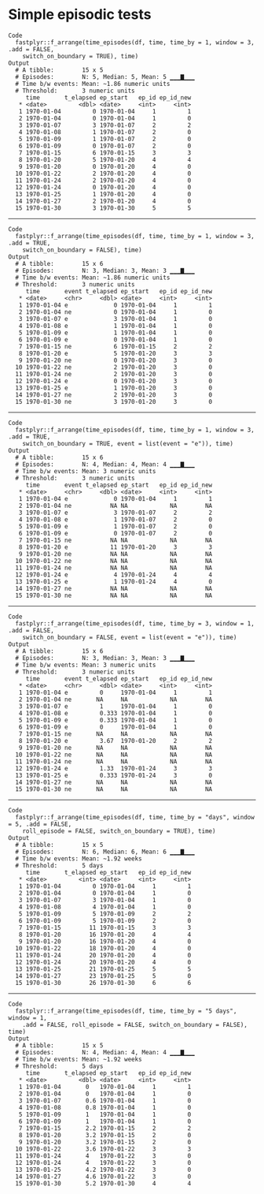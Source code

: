 # Simple episodic tests

    Code
      fastplyr::f_arrange(time_episodes(df, time, time_by = 1, window = 3, .add = FALSE,
        switch_on_boundary = TRUE), time)
    Output
      # A tibble:        15 x 5
      # Episodes:        N: 5, Median: 5, Mean: 5 ▁▁▁▇▁▁▁
      # Time b/w events: Mean: ~1.86 numeric units
      # Threshold:       3 numeric units
         time       t_elapsed ep_start   ep_id ep_id_new
       * <date>         <dbl> <date>     <int>     <int>
       1 1970-01-04         0 1970-01-04     1         1
       2 1970-01-04         0 1970-01-04     1         0
       3 1970-01-07         3 1970-01-07     2         2
       4 1970-01-08         1 1970-01-07     2         0
       5 1970-01-09         1 1970-01-07     2         0
       6 1970-01-09         0 1970-01-07     2         0
       7 1970-01-15         6 1970-01-15     3         3
       8 1970-01-20         5 1970-01-20     4         4
       9 1970-01-20         0 1970-01-20     4         0
      10 1970-01-22         2 1970-01-20     4         0
      11 1970-01-24         2 1970-01-20     4         0
      12 1970-01-24         0 1970-01-20     4         0
      13 1970-01-25         1 1970-01-20     4         0
      14 1970-01-27         2 1970-01-20     4         0
      15 1970-01-30         3 1970-01-30     5         5

---

    Code
      fastplyr::f_arrange(time_episodes(df, time, time_by = 1, window = 3, .add = TRUE,
        switch_on_boundary = FALSE), time)
    Output
      # A tibble:        15 x 6
      # Episodes:        N: 3, Median: 3, Mean: 3 ▁▁▁▇▁▁▁
      # Time b/w events: Mean: ~1.86 numeric units
      # Threshold:       3 numeric units
         time       event t_elapsed ep_start   ep_id ep_id_new
       * <date>     <chr>     <dbl> <date>     <int>     <int>
       1 1970-01-04 e             0 1970-01-04     1         1
       2 1970-01-04 ne            0 1970-01-04     1         0
       3 1970-01-07 e             3 1970-01-04     1         0
       4 1970-01-08 e             1 1970-01-04     1         0
       5 1970-01-09 e             1 1970-01-04     1         0
       6 1970-01-09 e             0 1970-01-04     1         0
       7 1970-01-15 ne            6 1970-01-15     2         2
       8 1970-01-20 e             5 1970-01-20     3         3
       9 1970-01-20 ne            0 1970-01-20     3         0
      10 1970-01-22 ne            2 1970-01-20     3         0
      11 1970-01-24 ne            2 1970-01-20     3         0
      12 1970-01-24 e             0 1970-01-20     3         0
      13 1970-01-25 e             1 1970-01-20     3         0
      14 1970-01-27 ne            2 1970-01-20     3         0
      15 1970-01-30 ne            3 1970-01-20     3         0

---

    Code
      fastplyr::f_arrange(time_episodes(df, time, time_by = 1, window = 3, .add = TRUE,
        switch_on_boundary = TRUE, event = list(event = "e")), time)
    Output
      # A tibble:        15 x 6
      # Episodes:        N: 4, Median: 4, Mean: 4 ▁▁▁▇▁▁▁
      # Time b/w events: Mean: 3 numeric units
      # Threshold:       3 numeric units
         time       event t_elapsed ep_start   ep_id ep_id_new
       * <date>     <chr>     <dbl> <date>     <int>     <int>
       1 1970-01-04 e             0 1970-01-04     1         1
       2 1970-01-04 ne           NA NA            NA        NA
       3 1970-01-07 e             3 1970-01-07     2         2
       4 1970-01-08 e             1 1970-01-07     2         0
       5 1970-01-09 e             1 1970-01-07     2         0
       6 1970-01-09 e             0 1970-01-07     2         0
       7 1970-01-15 ne           NA NA            NA        NA
       8 1970-01-20 e            11 1970-01-20     3         3
       9 1970-01-20 ne           NA NA            NA        NA
      10 1970-01-22 ne           NA NA            NA        NA
      11 1970-01-24 ne           NA NA            NA        NA
      12 1970-01-24 e             4 1970-01-24     4         4
      13 1970-01-25 e             1 1970-01-24     4         0
      14 1970-01-27 ne           NA NA            NA        NA
      15 1970-01-30 ne           NA NA            NA        NA

---

    Code
      fastplyr::f_arrange(time_episodes(df, time, time_by = 3, window = 1, .add = FALSE,
        switch_on_boundary = FALSE, event = list(event = "e")), time)
    Output
      # A tibble:        15 x 6
      # Episodes:        N: 3, Median: 3, Mean: 3 ▁▁▁▇▁▁▁
      # Time b/w events: Mean: 3 numeric units
      # Threshold:       3 numeric units
         time       event t_elapsed ep_start   ep_id ep_id_new
       * <date>     <chr>     <dbl> <date>     <int>     <int>
       1 1970-01-04 e         0     1970-01-04     1         1
       2 1970-01-04 ne       NA     NA            NA        NA
       3 1970-01-07 e         1     1970-01-04     1         0
       4 1970-01-08 e         0.333 1970-01-04     1         0
       5 1970-01-09 e         0.333 1970-01-04     1         0
       6 1970-01-09 e         0     1970-01-04     1         0
       7 1970-01-15 ne       NA     NA            NA        NA
       8 1970-01-20 e         3.67  1970-01-20     2         2
       9 1970-01-20 ne       NA     NA            NA        NA
      10 1970-01-22 ne       NA     NA            NA        NA
      11 1970-01-24 ne       NA     NA            NA        NA
      12 1970-01-24 e         1.33  1970-01-24     3         3
      13 1970-01-25 e         0.333 1970-01-24     3         0
      14 1970-01-27 ne       NA     NA            NA        NA
      15 1970-01-30 ne       NA     NA            NA        NA

---

    Code
      fastplyr::f_arrange(time_episodes(df, time, time_by = "days", window = 5, .add = FALSE,
        roll_episode = FALSE, switch_on_boundary = TRUE), time)
    Output
      # A tibble:        15 x 5
      # Episodes:        N: 6, Median: 6, Mean: 6 ▁▁▁▇▁▁▁
      # Time b/w events: Mean: ~1.92 weeks
      # Threshold:       5 days
         time       t_elapsed ep_start   ep_id ep_id_new
       * <date>         <int> <date>     <int>     <int>
       1 1970-01-04         0 1970-01-04     1         1
       2 1970-01-04         0 1970-01-04     1         0
       3 1970-01-07         3 1970-01-04     1         0
       4 1970-01-08         4 1970-01-04     1         0
       5 1970-01-09         5 1970-01-09     2         2
       6 1970-01-09         5 1970-01-09     2         0
       7 1970-01-15        11 1970-01-15     3         3
       8 1970-01-20        16 1970-01-20     4         4
       9 1970-01-20        16 1970-01-20     4         0
      10 1970-01-22        18 1970-01-20     4         0
      11 1970-01-24        20 1970-01-20     4         0
      12 1970-01-24        20 1970-01-20     4         0
      13 1970-01-25        21 1970-01-25     5         5
      14 1970-01-27        23 1970-01-25     5         0
      15 1970-01-30        26 1970-01-30     6         6

---

    Code
      fastplyr::f_arrange(time_episodes(df, time, time_by = "5 days", window = 1,
        .add = FALSE, roll_episode = FALSE, switch_on_boundary = FALSE), time)
    Output
      # A tibble:        15 x 5
      # Episodes:        N: 4, Median: 4, Mean: 4 ▁▁▁▇▁▁▁
      # Time b/w events: Mean: ~1.92 weeks
      # Threshold:       5 days
         time       t_elapsed ep_start   ep_id ep_id_new
       * <date>         <dbl> <date>     <int>     <int>
       1 1970-01-04       0   1970-01-04     1         1
       2 1970-01-04       0   1970-01-04     1         0
       3 1970-01-07       0.6 1970-01-04     1         0
       4 1970-01-08       0.8 1970-01-04     1         0
       5 1970-01-09       1   1970-01-04     1         0
       6 1970-01-09       1   1970-01-04     1         0
       7 1970-01-15       2.2 1970-01-15     2         2
       8 1970-01-20       3.2 1970-01-15     2         0
       9 1970-01-20       3.2 1970-01-15     2         0
      10 1970-01-22       3.6 1970-01-22     3         3
      11 1970-01-24       4   1970-01-22     3         0
      12 1970-01-24       4   1970-01-22     3         0
      13 1970-01-25       4.2 1970-01-22     3         0
      14 1970-01-27       4.6 1970-01-22     3         0
      15 1970-01-30       5.2 1970-01-30     4         4

